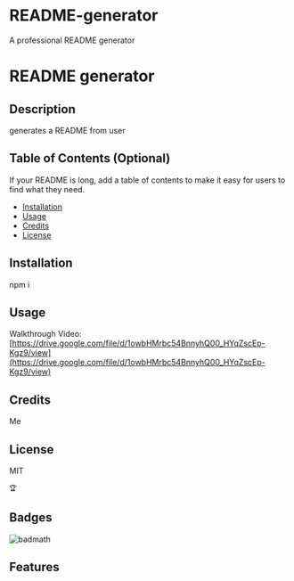 # README-generator
A professional README generator

# README generator

## Description
    
generates a README from user  


   
    
## Table of Contents (Optional)
    
If your README is long, add a table of contents to make it easy for users to find what they need.
    
- [Installation](#installation)
- [Usage](#usage)
- [Credits](#credits)
- [License](#license)
    
## Installation
    
npm i
## Usage
    
Walkthrough Video: [https://drive.google.com/file/d/1owbHMrbc54BnnyhQ00_HYqZscEp-Kgz9/view](https://drive.google.com/file/d/1owbHMrbc54BnnyhQ00_HYqZscEp-Kgz9/view)
    
    
## Credits
    
Me    

## License

MIT
    
    
    
    
    🏆 
    
## Badges
    

![badmath](https://img.shields.io/github/languages/top/lernantino/badmath)
    
    
## Features
    
    

    
